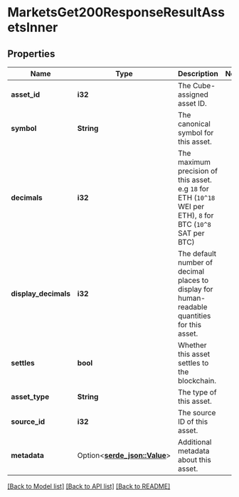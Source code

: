 # MarketsGet200ResponseResultAssetsInner

## Properties

Name | Type | Description | Notes
------------ | ------------- | ------------- | -------------
**asset_id** | **i32** | The Cube-assigned asset ID. | 
**symbol** | **String** | The canonical symbol for this asset. | 
**decimals** | **i32** | The maximum precision of this asset.  e.g `18` for ETH (`10^18` WEI per ETH), `8` for BTC (`10^8` SAT per BTC) | 
**display_decimals** | **i32** | The default number of decimal places to display for human-readable quantities for this asset. | 
**settles** | **bool** | Whether this asset settles to the blockchain. | 
**asset_type** | **String** | The type of this asset. | 
**source_id** | **i32** | The source ID of this asset. | 
**metadata** | Option<[**serde_json::Value**](.md)> | Additional metadata about this asset. | 

[[Back to Model list]](../README.md#documentation-for-models) [[Back to API list]](../README.md#documentation-for-api-endpoints) [[Back to README]](../README.md)


